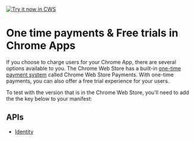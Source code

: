 <a target="_blank" href="https://chrome.google.com/webstore/detail/#">![Try it now in CWS](https://raw.github.com/GoogleChrome/chrome-app-samples/master/tryitnowbutton.png "Click here to install this sample from the Chrome Web Store")</a>

# One time payments & Free trials in Chrome Apps

If you choose to charge users for your Chrome App, there are several options
available to you. The Chrome Web Store has a built-in 
[one-time payment system](https://developers.google.com/chrome/web-store/docs/payments-otp)
called Chrome Web Store Payments.  With one-time payments, you can also
offer a free trial experience for your users. 

To test with the version that is in the Chrome Web Store, you'll need
to add the the key below to your manifest:

## APIs
* [Identity](http://developer.chrome.com/apps/identity.html)